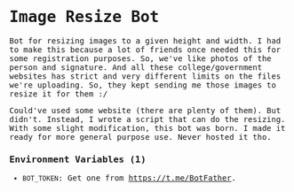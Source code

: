 <samp>

# Image Resize Bot

Bot for resizing images to a given height and width. I had to make this because
a lot of friends once needed this for some registration purposes. So, we've like
photos of the person and signature. And all these college/government websites
has strict and very different limits on the files we're uploading. So, they kept
sending me those images to resize it for them :/

Could've used some website (there are plenty of them). But didn't. Instead, I
wrote a script that can do the resizing. With some slight modification, this bot
was born. I made it ready for more general purpose use. Never hosted it tho.

### Environment Variables (1)

- `BOT_TOKEN`: Get one from <https://t.me/BotFather>.

</samp>
